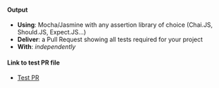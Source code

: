 #### Output
- **Using**: Mocha/Jasmine with any assertion library of choice (Chai.JS, Should.JS, Expect.JS...)
- **Deliver**: a Pull Request showing all tests required for your project
- **With**: *independently*

#### Link to test PR file
- [Test PR](https://github.com/andela-opikuda/Invertedindex/pull/12/ "Visit Damisi's test PR")
